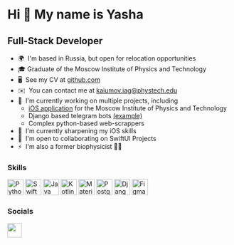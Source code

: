 Hi 👋 My name is Yasha
==============================  

Full-Stack Developer 
--------------------  

* 🌍  I'm based in Russia, but open for relocation opportunities 
* 🎓  Graduate of the Moscow Institute of Physics and Technology
* 🖥️  See my CV at [github.com](http://github.com/helfi2012/CV/blob/main/CV.pdf)
* ✉️  You can contact me at [kaiumov.iag@phystech.edu](mailto:kaiumov.iag@phystech.edu) 
* 🚀  I'm currently working on multiple projects, including 
    * [iOS application](http://apps.apple.com/ru/app/физтех/id1580960177) for the Moscow Institute of Physics and Technology
    * Django based telegram bots [(example)](https://t.me/rfrit_help_bot)
    * Complex python-based web-scrappers 
* 🧠  I'm currently sharpening my iOS skills
* 🤝  I'm open to collaborating on SwiftUI Projects 
* ⚡  I'm also a former biophysicist 🤷‍♂️

### Skills

<p align="left"> <a href="https://www.python.org/" target="_blank" rel="noreferrer"><img src="https://raw.githubusercontent.com/danielcranney/readme-generator/main/public/icons/skills/python-colored.svg" width="36" height="36" alt="Python" /></a> <a href="https://developer.apple.com/swift/" target="_blank" rel="noreferrer"><img src="https://raw.githubusercontent.com/danielcranney/readme-generator/main/public/icons/skills/swift-colored.svg" width="36" height="36" alt="Swift" /></a> <a href="https://www.oracle.com/java/" target="_blank" rel="noreferrer"><img src="https://raw.githubusercontent.com/danielcranney/readme-generator/main/public/icons/skills/java-colored.svg" width="36" height="36" alt="Java" /></a> <a href="https://kotlinlang.org/" target="_blank" rel="noreferrer"><img src="https://raw.githubusercontent.com/danielcranney/readme-generator/main/public/icons/skills/kotlin-colored.svg" width="36" height="36" alt="Kotlin" /></a> <a href="https://mui.com/" target="_blank" rel="noreferrer"><img src="https://raw.githubusercontent.com/danielcranney/readme-generator/main/public/icons/skills/materialui-colored.svg" width="36" height="36" alt="Material UI" /></a> <a href="https://www.postgresql.org/" target="_blank" rel="noreferrer"><img src="https://raw.githubusercontent.com/danielcranney/readme-generator/main/public/icons/skills/postgresql-colored.svg" width="36" height="36" alt="PostgreSQL" /></a> <a href="https://www.djangoproject.com/" target="_blank" rel="noreferrer"><img src="https://raw.githubusercontent.com/danielcranney/readme-generator/main/public/icons/skills/django-colored.svg" width="36" height="36" alt="Django" /></a> <a href="https://www.figma.com/" target="_blank" rel="noreferrer"><img src="https://raw.githubusercontent.com/danielcranney/readme-generator/main/public/icons/skills/figma-colored.svg" width="36" height="36" alt="Figma" /></a> </p> 

### Socials  <p align="left"> <a href="https://www.github.com/iakov-kaiumov" target="_blank" rel="noreferrer"><img src="https://raw.githubusercontent.com/danielcranney/readme-generator/main/public/icons/socials/github.svg" width="32" height="32" /></a></p>
